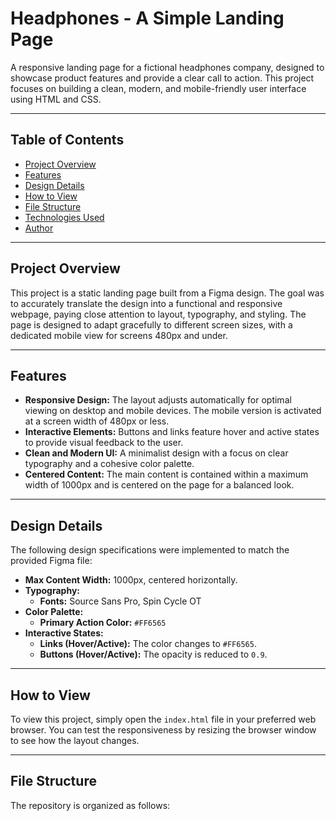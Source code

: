 # Headphones - A Simple Landing Page

A responsive landing page for a fictional headphones company, designed to showcase product features and provide a clear call to action. This project focuses on building a clean, modern, and mobile-friendly user interface using HTML and CSS.

---

## Table of Contents
- [Project Overview](#project-overview)
- [Features](#features)
- [Design Details](#design-details)
- [How to View](#how-to-view)
- [File Structure](#file-structure)
- [Technologies Used](#technologies-used)
- [Author](#author)

---

## Project Overview

This project is a static landing page built from a Figma design. The goal was to accurately translate the design into a functional and responsive webpage, paying close attention to layout, typography, and styling. The page is designed to adapt gracefully to different screen sizes, with a dedicated mobile view for screens 480px and under.

---

## Features

- **Responsive Design:** The layout adjusts automatically for optimal viewing on desktop and mobile devices. The mobile version is activated at a screen width of 480px or less.
- **Interactive Elements:** Buttons and links feature hover and active states to provide visual feedback to the user.
- **Clean and Modern UI:** A minimalist design with a focus on clear typography and a cohesive color palette.
- **Centered Content:** The main content is contained within a maximum width of 1000px and is centered on the page for a balanced look.

---

## Design Details

The following design specifications were implemented to match the provided Figma file:

- **Max Content Width:** 1000px, centered horizontally.
- **Typography:**
  - **Fonts:** Source Sans Pro, Spin Cycle OT
- **Color Palette:**
  - **Primary Action Color:** `#FF6565`
- **Interactive States:**
  - **Links (Hover/Active):** The color changes to `#FF6565`.
  - **Buttons (Hover/Active):** The opacity is reduced to `0.9`.

---

## How to View

To view this project, simply open the `index.html` file in your preferred web browser. You can test the responsiveness by resizing the browser window to see how the layout changes.

---

## File Structure

The repository is organized as follows: